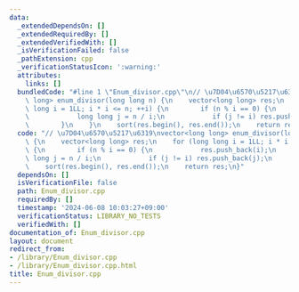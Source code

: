 ```yaml
---
data:
  _extendedDependsOn: []
  _extendedRequiredBy: []
  _extendedVerifiedWith: []
  _isVerificationFailed: false
  _pathExtension: cpp
  _verificationStatusIcon: ':warning:'
  attributes:
    links: []
  bundledCode: "#line 1 \"Enum_divisor.cpp\"\n// \u7D04\u6570\u5217\u6319\nvector<long\
    \ long> enum_divisor(long long n) {\n    vector<long long> res;\n    for (long\
    \ long i = 1LL; i * i <= n; ++i) {\n        if (n % i == 0) {\n            res.push_back(i);\n\
    \            long long j = n / i;\n            if (j != i) res.push_back(j);\n\
    \        }\n    }\n    sort(res.begin(), res.end());\n    return res;\n}\n"
  code: "// \u7D04\u6570\u5217\u6319\nvector<long long> enum_divisor(long long n)\
    \ {\n    vector<long long> res;\n    for (long long i = 1LL; i * i <= n; ++i)\
    \ {\n        if (n % i == 0) {\n            res.push_back(i);\n            long\
    \ long j = n / i;\n            if (j != i) res.push_back(j);\n        }\n    }\n\
    \    sort(res.begin(), res.end());\n    return res;\n}"
  dependsOn: []
  isVerificationFile: false
  path: Enum_divisor.cpp
  requiredBy: []
  timestamp: '2024-06-08 10:03:27+09:00'
  verificationStatus: LIBRARY_NO_TESTS
  verifiedWith: []
documentation_of: Enum_divisor.cpp
layout: document
redirect_from:
- /library/Enum_divisor.cpp
- /library/Enum_divisor.cpp.html
title: Enum_divisor.cpp
---
```

